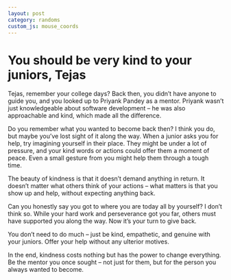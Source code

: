```yaml
---
layout: post
category: randoms
custom_js: mouse_coords
---
```


# You should be very kind to your juniors, Tejas

Tejas, remember your college days? Back then, you didn’t have anyone to guide you, and you looked up to Priyank Pandey as a mentor. Priyank wasn’t just knowledgeable about software development – he was also approachable and kind, which made all the difference.

Do you remember what you wanted to become back then? I think you do, but maybe you’ve lost sight of it along the way. When a junior asks you for help, try imagining yourself in their place. They might be under a lot of pressure, and your kind words or actions could offer them a moment of peace. Even a small gesture from you might help them through a tough time.

The beauty of kindness is that it doesn’t demand anything in return. It doesn’t matter what others think of your actions – what matters is that you show up and help, without expecting anything back.

Can you honestly say you got to where you are today all by yourself? I don’t think so. While your hard work and perseverance got you far, others must have supported you along the way. Now it’s your turn to give back.

You don’t need to do much – just be kind, empathetic, and genuine with your juniors. Offer your help without any ulterior motives.

In the end, kindness costs nothing but has the power to change everything. Be the mentor you once sought – not just for them, but for the person you always wanted to become.